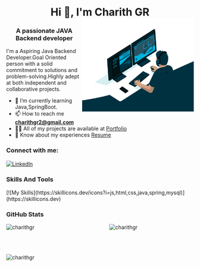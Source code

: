 <h1 align="center">Hi 👋, I'm Charith GR <img align="right" src="./gg.gif" alt="charithgr" width="300px" height="250px"/></h1>
<h3 align="center">A passionate JAVA Backend developer</h3>
 <p>I'm a Aspiring Java Backend Developer.Goal Oriented person with a solid commitment to solutions and problem-solving.Highly adept at both independent and collaborative projects.</p>

 - 🌱 I’m currently learning Java,SpringBoot.
- 📫 How to reach me **charithgr2@gmail.com**
- 👨‍💻 All of my projects are available at <a href="https://charithgr.github.io/">Portfolio</a>
- 📄 Know about my experiences [Resume](https://drive.google.com/file/d/1N6ay1HHQpcaZhcr9DXnqcd5pvNqG706j/view?usp=sharing)

<h3 align="left">Connect with me:</h3>
<p align="left">
<a href="https://linkedin.com/in/charith-g-r-667951243/" target="blank"><img align="center" src="https://camo.githubusercontent.com/f17ba9730c27e5f1230325b94c8b68bbf3115d32650866f6e3d0ade68201beea/68747470733a2f2f696d672e736869656c64732e696f2f62616467652f4c696e6b6564496e2d2532333030373742352e7376673f6c6f676f3d6c696e6b6564696e266c6f676f436f6c6f723d7768697465" alt="Linkedln" height="25" width="75" /></a>
</p>
<h3 align="left">Skills And Tools</h3>
[![My Skills](https://skillicons.dev/icons?i=js,html,css,java,spring,mysql)](https://skillicons.dev)



<h3 align="left">GitHub Stats</h3>
<p align="left">
<p><img align="left" src="https://github-readme-stats.vercel.app/api/top-langs?username=charithgr&show_icons=true&locale=en&layout=compact" width="45%" alt="charithgr" /></p>

<p>&nbsp;<img align="right" src="https://github-readme-stats.vercel.app/api?username=charithgr&show_icons=true&locale=en"  width="45%" alt="charithgr" /></p>
<br><br>
<p><img align="center" src="https://github-readme-streak-stats.herokuapp.com/?user=charithgr&" width="55%" alt="charithgr" /></p>
